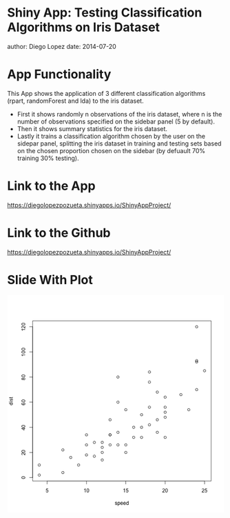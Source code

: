Shiny App: Testing Classification Algorithms on Iris Dataset
========================================================
author: Diego Lopez
date: 2014-07-20

App Functionality
========================================================

This App shows the application of 3 different classification algorithms (rpart, randomForest and lda) to the iris dataset.

- First it shows randomly n observations of the iris dataset, where n is the number of observations specified on the sidebar panel (5 by default). 
- Then it shows summary statistics for the iris dataset.
- Lastly it trains a classification algorithm chosen by the user on the sidepar panel, splitting the iris dataset in training and testing sets based on the chosen proportion chosen on the sidebar (by defuault 70% training 30% testing).

Link to the App
========================================================

https://diegolopezpozueta.shinyapps.io/ShinyAppProject/


Link to the Github
========================================================

https://diegolopezpozueta.shinyapps.io/ShinyAppProject/


Slide With Plot
========================================================

![plot of chunk unnamed-chunk-1](RPresentation-figure/unnamed-chunk-1.png) 
